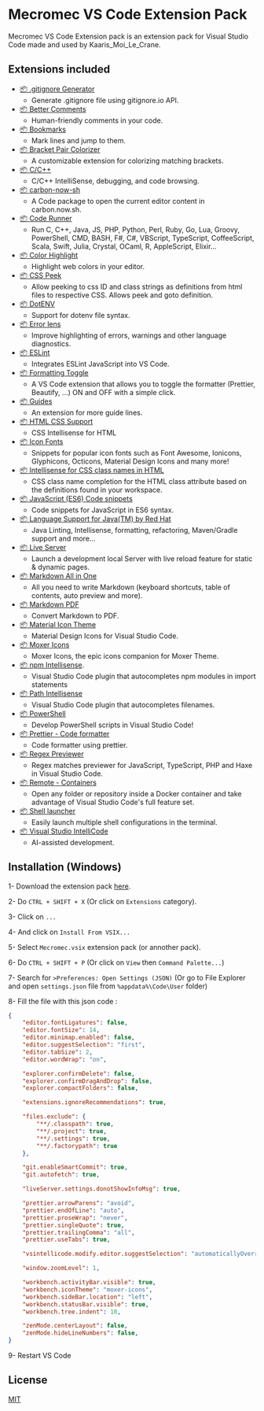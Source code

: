 # Mecromec VS Code Extension Pack

Mecromec VS Code Extension pack is an extension pack for Visual Studio Code made and used by Kaaris_Moi_Le_Crane.

## Extensions included

- [📦 .gitignore Generator](https://marketplace.visualstudio.com/items?itemName=piotrpalarz.vscode-gitignore-generator)
  - Generate .gitignore file using gitignore.io API.
- [📦 Better Comments](https://marketplace.visualstudio.com/items?itemName=aaron-bond.better-comments)
  - Human-friendly comments in your code.
- [📦 Bookmarks](https://marketplace.visualstudio.com/items?itemName=alefragnani.bookmarks)
  - Mark lines and jump to them.
- [📦 Bracket Pair Colorizer](https://marketplace.visualstudio.com/items?itemName=coenraads.bracket-pair-colorizer)
  - A customizable extension for colorizing matching brackets.
- [📦 C/C++](https://marketplace.visualstudio.com/items?itemName=ms-vscode.cpptools)
  - C/C++ IntelliSense, debugging, and code browsing.
- [📦 carbon-now-sh](https://marketplace.visualstudio.com/items?itemName=ericadamski.carbon-now-sh)
  - A Code package to open the current editor content in carbon.now.sh.
- [📦 Code Runner](https://marketplace.visualstudio.com/items?itemName=formulahendry.code-runner)
  - Run C, C++, Java, JS, PHP, Python, Perl, Ruby, Go, Lua, Groovy, PowerShell, CMD, BASH, F#, C#, VBScript, TypeScript, CoffeeScript, Scala, Swift, Julia, Crystal, OCaml, R, AppleScript, Elixir...
- [📦 Color Highlight](https://marketplace.visualstudio.com/items?itemName=naumovs.color-highlight)
  - Highlight web colors in your editor.
- [📦 CSS Peek](https://marketplace.visualstudio.com/items?itemName=pranaygp.vscode-css-peek)
  - Allow peeking to css ID and class strings as definitions from html files to respective CSS. Allows peek and goto definition.
- [📦 DotENV](https://marketplace.visualstudio.com/items?itemName=mikestead.dotenv)
  - Support for dotenv file syntax.
- [📦 Error lens](https://marketplace.visualstudio.com/items?itemName=usernamehw.errorlens)
  - Improve highlighting of errors, warnings and other language diagnostics.
- [📦 ESLint](https://marketplace.visualstudio.com/items?itemName=dbaeumer.vscode-eslint)
  - Integrates ESLint JavaScript into VS Code.
- [📦 Formatting Toggle](https://marketplace.visualstudio.com/items?itemName=tombonnike.vscode-status-bar-format-toggle)
  - A VS Code extension that allows you to toggle the formatter (Prettier, Beautify, …) ON and OFF with a simple click.
- [📦 Guides](https://marketplace.visualstudio.com/items?itemName=spywhere.guides)
  - An extension for more guide lines.
- [📦 HTML CSS Support](https://marketplace.visualstudio.com/items?itemName=ecmel.vscode-html-css)
  - CSS Intellisense for HTML
- [📦 Icon Fonts](https://marketplace.visualstudio.com/items?itemName=idleberg.icon-fonts)
  - Snippets for popular icon fonts such as Font Awesome, Ionicons, Glyphicons, Octicons, Material Design Icons and many more!
- [📦 Intellisense for CSS class names in HTML](https://marketplace.visualstudio.com/items?itemName=zignd.html-css-class-completion)
  - CSS class name completion for the HTML class attribute based on the definitions found in your workspace.
- [📦 JavaScript (ES6) Code snippets](https://marketplace.visualstudio.com/items?itemName=alefragnani.bookmarks)
  - Code snippets for JavaScript in ES6 syntax.
- [📦 Language Support for Java(TM) by Red Hat](https://marketplace.visualstudio.com/items?itemName=redhat.java)
  - Java Linting, Intellisense, formatting, refactoring, Maven/Gradle support and more...
- [📦 Live Server](https://marketplace.visualstudio.com/items?itemName=ritwickdey.liveserver)
  - Launch a development local Server with live reload feature for static & dynamic pages.
- [📦 Markdown All in One](https://marketplace.visualstudio.com/items?itemName=yzhang.markdown-all-in-one)
  - All you need to write Markdown (keyboard shortcuts, table of contents, auto preview and more).
- [📦 Markdown PDF](https://marketplace.visualstudio.com/items?itemName=yzane.markdown-pdf)
  - Convert Markdown to PDF.
- [📦 Material Icon Theme](https://marketplace.visualstudio.com/items?pkief.material-icon-theme)
  - Material Design Icons for Visual Studio Code.
- [📦 Moxer Icons](https://marketplace.visualstudio.com/items?itemName=equinusocio.moxer-icons)
  - Moxer Icons, the epic icons companion for Moxer Theme.
- [📦 npm Intellisense](https://marketplace.visualstudio.com/items?itemName=christian-kohler.npm-intellisense).
  - Visual Studio Code plugin that autocompletes npm modules in import statements
- [📦 Path Intellisense](https://marketplace.visualstudio.com/items?itemName=christian-kohler.path-intellisense)
  - Visual Studio Code plugin that autocompletes filenames.
- [📦 PowerShell](https://marketplace.visualstudio.com/items?itemName=ms-vscode.powershell)
  - Develop PowerShell scripts in Visual Studio Code!
- [📦 Prettier - Code formatter](https://marketplace.visualstudio.com/items?itemName=esbenp.prettier-vscode)
  - Code formatter using prettier.
- [📦 Regex Previewer](https://marketplace.visualstudio.com/items?itemName=chrmarti.regex)
  - Regex matches previewer for JavaScript, TypeScript, PHP and Haxe in Visual Studio Code.
- [📦 Remote - Containers](https://marketplace.visualstudio.com/items?itemName=ms-vscode-remote.remote-containers)
  - Open any folder or repository inside a Docker container and take advantage of Visual Studio Code's full feature set.
- [📦 Shell launcher](https://marketplace.visualstudio.com/items?itemName=tyriar.shell-launcher)
  - Easily launch multiple shell configurations in the terminal.
- [📦 Visual Studio IntelliCode](https://marketplace.visualstudio.com/items?itemName=visualstudioexptteam.vscodeintellicode)
  - AI-assisted development.

## Installation (Windows)

1- Download the extension pack [here](https://github.com/KaarisMoiLeCrane/Mecromec-VS-Code-Extension-Pack/raw/main/Mecromec.vsix).

2- Do ``CTRL + SHIFT + X`` (Or click on ``Extensions`` category).

3- Click on ``...``

4- And click on ``Install From VSIX...``

5- Select ``Mecromec.vsix`` extension pack (or annother pack).

6- Do ``CTRL + SHIFT + P`` (Or click on ``View`` then ``Command Palette...``)

7- Search for ``>Preferences: Open Settings (JSON)`` (Or go to File Explorer and open ``settings.json`` file from ``%appdata%\Code\User`` folder)

8- Fill the file with this json code :

```json
{
    "editor.fontLigatures": false,
    "editor.fontSize": 14,
    "editor.minimap.enabled": false,
    "editor.suggestSelection": "first",
    "editor.tabSize": 2,
    "editor.wordWrap": "on",

    "explorer.confirmDelete": false,
    "explorer.confirmDragAndDrop": false,
    "explorer.compactFolders": false,

    "extensions.ignoreRecommendations": true,

    "files.exclude": {
        "**/.classpath": true,
        "**/.project": true,
        "**/.settings": true,
        "**/.factorypath": true
    },

    "git.enableSmartCommit": true,
    "git.autofetch": true,

    "liveServer.settings.donotShowInfoMsg": true,

    "prettier.arrowParens": "avoid",
    "prettier.endOfLine": "auto",
    "prettier.proseWrap": "never",
    "prettier.singleQuote": true,
    "prettier.trailingComma": "all",
    "prettier.useTabs": true,

    "vsintellicode.modify.editor.suggestSelection": "automaticallyOverrodeDefaultValue",

    "window.zoomLevel": 1,

    "workbench.activityBar.visible": true,
    "workbench.iconTheme": "moxer-icons",
    "workbench.sideBar.location": "left",
    "workbench.statusBar.visible": true,
    "workbench.tree.indent": 10,

    "zenMode.centerLayout": false,
    "zenMode.hideLineNumbers": false,
}
```

9- Restart VS Code

## License

[MIT](https://choosealicense.com/licenses/mit/)
